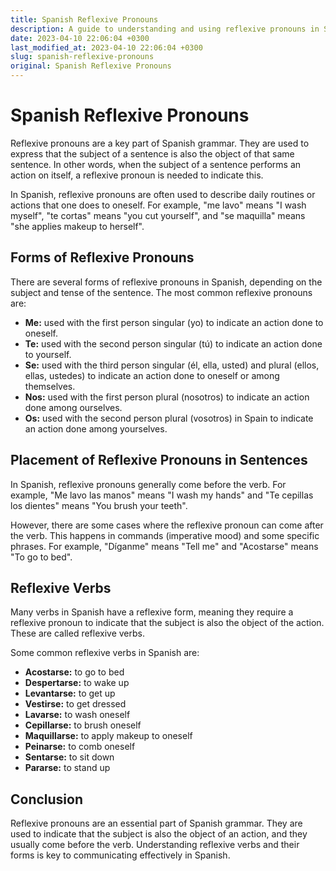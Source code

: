 ```yaml
---
title: Spanish Reflexive Pronouns
description: A guide to understanding and using reflexive pronouns in Spanish grammar.
date: 2023-04-10 22:06:04 +0300
last_modified_at: 2023-04-10 22:06:04 +0300
slug: spanish-reflexive-pronouns
original: Spanish Reflexive Pronouns
---
```

# Spanish Reflexive Pronouns

Reflexive pronouns are a key part of Spanish grammar. They are used to express that the subject of a sentence is also the object of that same sentence. In other words, when the subject of a sentence performs an action on itself, a reflexive pronoun is needed to indicate this.

In Spanish, reflexive pronouns are often used to describe daily routines or actions that one does to oneself. For example, "me lavo" means "I wash myself", "te cortas" means "you cut yourself", and "se maquilla" means "she applies makeup to herself".

## Forms of Reflexive Pronouns

There are several forms of reflexive pronouns in Spanish, depending on the subject and tense of the sentence. The most common reflexive pronouns are:

- **Me:** used with the first person singular (yo) to indicate an action done to oneself.
- **Te:** used with the second person singular (tú) to indicate an action done to yourself.
- **Se:** used with the third person singular (él, ella, usted) and plural (ellos, ellas, ustedes) to indicate an action done to oneself or among themselves.
- **Nos:** used with the first person plural (nosotros) to indicate an action done among ourselves.
- **Os:** used with the second person plural (vosotros) in Spain to indicate an action done among yourselves.

## Placement of Reflexive Pronouns in Sentences

In Spanish, reflexive pronouns generally come before the verb. For example, "Me lavo las manos" means "I wash my hands" and "Te cepillas los dientes" means "You brush your teeth".

However, there are some cases where the reflexive pronoun can come after the verb. This happens in commands (imperative mood) and some specific phrases. For example, "Díganme" means "Tell me" and "Acostarse" means "To go to bed".

## Reflexive Verbs

Many verbs in Spanish have a reflexive form, meaning they require a reflexive pronoun to indicate that the subject is also the object of the action. These are called reflexive verbs.

Some common reflexive verbs in Spanish are:

- **Acostarse:** to go to bed
- **Despertarse:** to wake up
- **Levantarse:** to get up
- **Vestirse:** to get dressed
- **Lavarse:** to wash oneself
- **Cepillarse:** to brush oneself
- **Maquillarse:** to apply makeup to oneself
- **Peinarse:** to comb oneself
- **Sentarse:** to sit down
- **Pararse:** to stand up

## Conclusion

Reflexive pronouns are an essential part of Spanish grammar. They are used to indicate that the subject is also the object of an action, and they usually come before the verb. Understanding reflexive verbs and their forms is key to communicating effectively in Spanish.